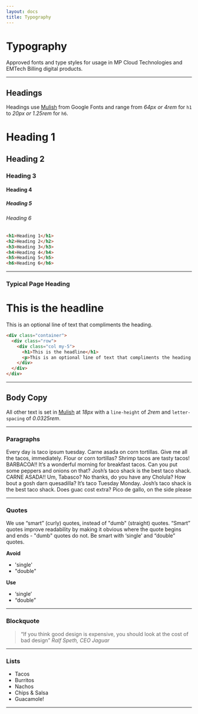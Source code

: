 ```yaml
---
layout: docs
title: Typography
---
```


# Typography

Approved fonts and type styles for usage in MP Cloud Technologies and EMTech Billing digital products.

----

## Headings

Headings use <a href="https://fonts.google.com/specimen/Mulish">Mulish</a> from Google Fonts and range from *64px or 4rem* for `h1` to *20px or 1.25rem* for `h6`.

<h1>Heading 1</h1>
<h2>Heading 2</h2>
<h3>Heading 3</h3>
<h4>Heading 4</h4>
<h5>Heading 5</h5>
<h6>Heading 6</h6>


```html
<h1>Heading 1</h1>
<h2>Heading 2</h2>
<h3>Heading 3</h3>
<h4>Heading 4</h4>
<h5>Heading 5</h5>
<h6>Heading 6</h6>
```
----

### Typical Page Heading

<div class="container">
  <div class="row">
    <div class="col my-5">
      <h1>This is the headline</h1>
      <p>This is an optional line of text that compliments the heading.</p>
    </div>
  </div>
</div>

```html
<div class="container">
  <div class="row">
    <div class="col my-5">
      <h1>This is the headline</h1>
      <p>This is an optional line of text that compliments the heading.</p>
    </div>
  </div>
</div>
```

----

## Body Copy

All other text is set in <a href="https://fonts.google.com/specimen/Mulish">Mulish</a> at *18px* with a `line-height` of *2rem* and `letter-spacing` of *0.0325rem*.

----
### Paragraphs

Every day is taco ipsum tuesday. Carne asada on corn tortillas. Give me all the tacos, immediately. Flour or corn tortillas? Shrimp tacos are tasty tacos! BARBACOA!! It’s a wonderful morning for breakfast tacos. Can you put some peppers and onions on that? Josh’s taco shack is the best taco shack. CARNE ASADA!! Um, Tabasco? No thanks, do you have any Cholula? How bout a gosh darn quesadilla? It’s taco Tuesday Monday. Josh’s taco shack is the best taco shack. Does guac cost extra? Pico de gallo, on the side please

----
### Quotes

We use “smart” (curly) quotes, instead of "dumb" (straight) quotes. “Smart” quotes improve readability by making it obvious where the quote begins and ends - "dumb" quotes do not. Be smart with ‘single’ and “double” quotes.

**Avoid**

- 'single'
- "double"

**Use**

- ‘single’
- “double”

----
### Blockquote

<blockquote>
  <q>If you think good design is expensive, you should look at the cost of bad design</q>
  <cite>Ralf Speth, CEO Jaguar</cite>
</blockquote>

----
### Lists

- Tacos
- Burritos
- Nachos
- Chips &amp; Salsa
- Guacamole!

----
